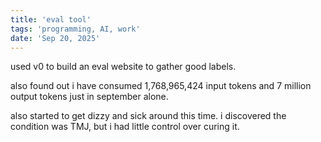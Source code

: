 ```yaml
---
title: 'eval tool'
tags: 'programming, AI, work'
date: 'Sep 20, 2025'
---
```


used v0 to build an eval website to gather good labels.

also found out i have consumed 1,768,965,424 input tokens and 7 million output tokens just in september alone.

also started to get dizzy and sick around this time. i discovered the condition was TMJ, but i had little control over curing it.